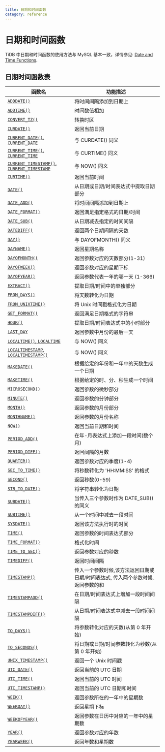 ```yaml
---
title: 日期和时间函数
category: reference
---
```


# 日期和时间函数

TiDB 中日期和时间函数的使用方法与 MySQL 基本一致，详情参见: [Date and Time Functions](https://dev.mysql.com/doc/refman/5.7/en/date-and-time-functions.html).

## 日期时间函数表

| 函数名                                                                                                                                           | 功能描述                                        |
| --------------------------------------------------------------------------------------------------------------------------------------------- | ------------------------------------------- |
| [`ADDDATE()`](https://dev.mysql.com/doc/refman/5.7/en/date-and-time-functions.html#function_adddate)                                          | 将时间间隔添加到日期上                                 |
| [`ADDTIME()`](https://dev.mysql.com/doc/refman/5.7/en/date-and-time-functions.html#function_addtime)                                          | 时间数值相加                                      |
| [`CONVERT_TZ()`](https://dev.mysql.com/doc/refman/5.7/en/date-and-time-functions.html#function_convert-tz)                                    | 转换时区                                        |
| [`CURDATE()`](https://dev.mysql.com/doc/refman/5.7/en/date-and-time-functions.html#function_curdate)                                          | 返回当前日期                                      |
| [`CURRENT_DATE()`, `CURRENT_DATE`](https://dev.mysql.com/doc/refman/5.7/en/date-and-time-functions.html#function_current-date)                | 与 CURDATE() 同义                              |
| [`CURRENT_TIME()`, `CURRENT_TIME`](https://dev.mysql.com/doc/refman/5.7/en/date-and-time-functions.html#function_current-time)                | 与 CURTIME() 同义                              |
| [`CURRENT_TIMESTAMP()`, `CURRENT_TIMESTAMP`](https://dev.mysql.com/doc/refman/5.7/en/date-and-time-functions.html#function_current-timestamp) | 与 NOW() 同义                                  |
| [`CURTIME()`](https://dev.mysql.com/doc/refman/5.7/en/date-and-time-functions.html#function_curtime)                                          | 返回当前时间                                      |
| [`DATE()`](https://dev.mysql.com/doc/refman/5.7/en/date-and-time-functions.html#function_date)                                                | 从日期或日期/时间表达式中提取日期部分                         |
| [`DATE_ADD()`](https://dev.mysql.com/doc/refman/5.7/en/date-and-time-functions.html#function_date-add)                                        | 将时间间隔添加到日期上                                 |
| [`DATE_FORMAT()`](https://dev.mysql.com/doc/refman/5.7/en/date-and-time-functions.html#function_date-format)                                  | 返回满足指定格式的日期/时间                              |
| [`DATE_SUB()`](https://dev.mysql.com/doc/refman/5.7/en/date-and-time-functions.html#function_date-sub)                                        | 从日期减去指定的时间间隔                                |
| [`DATEDIFF()`](https://dev.mysql.com/doc/refman/5.7/en/date-and-time-functions.html#function_datediff)                                        | 返回两个日期间隔的天数                                 |
| [`DAY()`](https://dev.mysql.com/doc/refman/5.7/en/date-and-time-functions.html#function_day)                                                  | 与 DAYOFMONTH() 同义                           |
| [`DAYNAME()`](https://dev.mysql.com/doc/refman/5.7/en/date-and-time-functions.html#function_dayname)                                          | 返回星期名称                                      |
| [`DAYOFMONTH()`](https://dev.mysql.com/doc/refman/5.7/en/date-and-time-functions.html#function_dayofmonth)                                    | 返回参数对应的天数部分(1-31)                           |
| [`DAYOFWEEK()`](https://dev.mysql.com/doc/refman/5.7/en/date-and-time-functions.html#function_dayofweek)                                      | 返回参数对应的星期下标                                 |
| [`DAYOFYEAR()`](https://dev.mysql.com/doc/refman/5.7/en/date-and-time-functions.html#function_dayofyear)                                      | 返回参数代表一年的哪一天 (1-366)                        |
| [`EXTRACT()`](https://dev.mysql.com/doc/refman/5.7/en/date-and-time-functions.html#function_extract)                                          | 提取日期/时间中的单独部分                               |
| [`FROM_DAYS()`](https://dev.mysql.com/doc/refman/5.7/en/date-and-time-functions.html#function_from-days)                                      | 将天数转化为日期                                    |
| [`FROM_UNIXTIME()`](https://dev.mysql.com/doc/refman/5.7/en/date-and-time-functions.html#function_from-unixtime)                              | 将 Unix 时间戳格式化为日期                            |
| [`GET_FORMAT()`](https://dev.mysql.com/doc/refman/5.7/en/date-and-time-functions.html#function_get-format)                                    | 返回满足日期格式的字符串                                |
| [`HOUR()`](https://dev.mysql.com/doc/refman/5.7/en/date-and-time-functions.html#function_hour)                                                | 提取日期/时间表达式中的小时部分                            |
| [`LAST_DAY`](https://dev.mysql.com/doc/refman/5.7/en/date-and-time-functions.html#function_last-day)                                          | 返回参数中月份的最后一天                                |
| [`LOCALTIME()`, `LOCALTIME`](https://dev.mysql.com/doc/refman/5.7/en/date-and-time-functions.html#function_localtime)                         | 与 NOW() 同义                                  |
| [`LOCALTIMESTAMP`, `LOCALTIMESTAMP()`](https://dev.mysql.com/doc/refman/5.7/en/date-and-time-functions.html#function_localtimestamp)          | 与 NOW() 同义                                  |
| [`MAKEDATE()`](https://dev.mysql.com/doc/refman/5.7/en/date-and-time-functions.html#function_makedate)                                        | 根据给定的年份和一年中的天数生成一个日期                        |
| [`MAKETIME()`](https://dev.mysql.com/doc/refman/5.7/en/date-and-time-functions.html#function_maketime)                                        | 根据给定的时、分、秒生成一个时间                            |
| [`MICROSECOND()`](https://dev.mysql.com/doc/refman/5.7/en/date-and-time-functions.html#function_microsecond)                                  | 返回参数的微秒部分                                   |
| [`MINUTE()`](https://dev.mysql.com/doc/refman/5.7/en/date-and-time-functions.html#function_minute)                                            | 返回参数的分钟部分                                   |
| [`MONTH()`](https://dev.mysql.com/doc/refman/5.7/en/date-and-time-functions.html#function_month)                                              | 返回参数的月份部分                                   |
| [`MONTHNAME()`](https://dev.mysql.com/doc/refman/5.7/en/date-and-time-functions.html#function_monthname)                                      | 返回参数的月份名称                                   |
| [`NOW()`](https://dev.mysql.com/doc/refman/5.7/en/date-and-time-functions.html#function_now)                                                  | 返回当前日期和时间                                   |
| [`PERIOD_ADD()`](https://dev.mysql.com/doc/refman/5.7/en/date-and-time-functions.html#function_period-add)                                    | 在年-月表达式上添加一段时间(数个月)                         |
| [`PERIOD_DIFF()`](https://dev.mysql.com/doc/refman/5.7/en/date-and-time-functions.html#function_period-diff)                                  | 返回间隔的月数                                     |
| [`QUARTER()`](https://dev.mysql.com/doc/refman/5.7/en/date-and-time-functions.html#function_quarter)                                          | 返回参数对应的季度(1-4)                              |
| [`SEC_TO_TIME()`](https://dev.mysql.com/doc/refman/5.7/en/date-and-time-functions.html#function_sec-to-time)                                  | 将秒数转化为 'HH:MM:SS' 的格式                       |
| [`SECOND()`](https://dev.mysql.com/doc/refman/5.7/en/date-and-time-functions.html#function_second)                                            | 返回秒数(0-59)                                  |
| [`STR_TO_DATE()`](https://dev.mysql.com/doc/refman/5.7/en/date-and-time-functions.html#function_str-to-date)                                  | 将字符串转化为日期                                   |
| [`SUBDATE()`](https://dev.mysql.com/doc/refman/5.7/en/date-and-time-functions.html#function_subdate)                                          | 当传入三个参数时作为 DATE_SUB() 的同义                   |
| [`SUBTIME()`](https://dev.mysql.com/doc/refman/5.7/en/date-and-time-functions.html#function_subtime)                                          | 从一个时间中减去一段时间                                |
| [`SYSDATE()`](https://dev.mysql.com/doc/refman/5.7/en/date-and-time-functions.html#function_sysdate)                                          | 返回该方法执行时的时间                                 |
| [`TIME()`](https://dev.mysql.com/doc/refman/5.7/en/date-and-time-functions.html#function_time)                                                | 返回参数的时间表达式部分                                |
| [`TIME_FORMAT()`](https://dev.mysql.com/doc/refman/5.7/en/date-and-time-functions.html#function_time-format)                                  | 格式化时间                                       |
| [`TIME_TO_SEC()`](https://dev.mysql.com/doc/refman/5.7/en/date-and-time-functions.html#function_time-to-sec)                                  | 返回参数对应的秒数                                   |
| [`TIMEDIFF()`](https://dev.mysql.com/doc/refman/5.7/en/date-and-time-functions.html#function_timediff)                                        | 返回时间间隔                                      |
| [`TIMESTAMP()`](https://dev.mysql.com/doc/refman/5.7/en/date-and-time-functions.html#function_timestamp)                                      | 传入一个参数时候,该方法返回日期或日期/时间表达式, 传入两个参数时候, 返回参数的和 |
| [`TIMESTAMPADD()`](https://dev.mysql.com/doc/refman/5.7/en/date-and-time-functions.html#function_timestampadd)                                | 在日期/时间表达式上增加一段时间间隔                          |
| [`TIMESTAMPDIFF()`](https://dev.mysql.com/doc/refman/5.7/en/date-and-time-functions.html#function_timestampdiff)                              | 从日期/时间表达式中减去一段时间间隔                          |
| [`TO_DAYS()`](https://dev.mysql.com/doc/refman/5.7/en/date-and-time-functions.html#function_to-days)                                          | 将参数转化对应的天数(从第 0 年开始)                        |
| [`TO_SECONDS()`](https://dev.mysql.com/doc/refman/5.7/en/date-and-time-functions.html#function_to-seconds)                                    | 将日期或日期/时间参数转化为秒数(从第 0 年开始)                  |
| [`UNIX_TIMESTAMP()`](https://dev.mysql.com/doc/refman/5.7/en/date-and-time-functions.html#function_unix-timestamp)                            | 返回一个 Unix 时间戳                               |
| [`UTC_DATE()`](https://dev.mysql.com/doc/refman/5.7/en/date-and-time-functions.html#function_utc-date)                                        | 返回当前的 UTC 日期                                |
| [`UTC_TIME()`](https://dev.mysql.com/doc/refman/5.7/en/date-and-time-functions.html#function_utc-time)                                        | 返回当前的 UTC 时间                                |
| [`UTC_TIMESTAMP()`](https://dev.mysql.com/doc/refman/5.7/en/date-and-time-functions.html#function_utc-timestamp)                              | 返回当前的 UTC 日期和时间                             |
| [`WEEK()`](https://dev.mysql.com/doc/refman/5.7/en/date-and-time-functions.html#function_week)                                                | 返回参数所在的一年中的星期数                              |
| [`WEEKDAY()`](https://dev.mysql.com/doc/refman/5.7/en/date-and-time-functions.html#function_weekday)                                          | 返回星期下标                                      |
| [`WEEKOFYEAR()`](https://dev.mysql.com/doc/refman/5.7/en/date-and-time-functions.html#function_weekofyear)                                    | 返回参数在日历中对应的一年中的星期数                          |
| [`YEAR()`](https://dev.mysql.com/doc/refman/5.7/en/date-and-time-functions.html#function_year)                                                | 返回参数对应的年数                                   |
| [`YEARWEEK()`](https://dev.mysql.com/doc/refman/5.7/en/date-and-time-functions.html#function_yearweek)                                        | 返回年数和星期数                                    |
